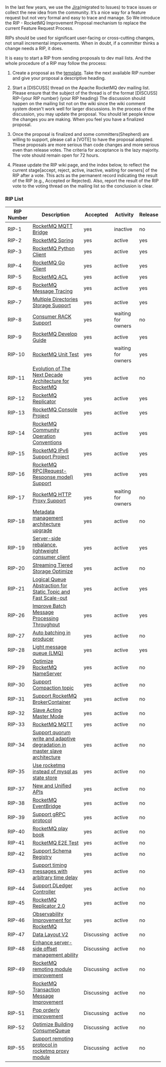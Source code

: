 In the last few years, we use the [Jira](https://issues.apache.org/jira/projects/ROCKETMQ)(migrated to Issues) to trace issues or collect the new idea from the community. It’s a nice way for a feature request but not very formal and easy to trace and manage. So We introduce the RIP - RocketMQ Improvement Proposal mechanism to replace the current Feature Request Process. 

RIPs should be used for significant user-facing or cross-cutting changes, not small incremental improvements. When in doubt, if a committer thinks a change needs a RIP, it does. 

It is easy to start a RIP from sending proposals to dev mail lists. And the whole procedure of a RIP may follow the process:

1. Create a proposal as the [template](https://docs.google.com/document/d/19JssoEGnNp1x9MoXVMoeGCWSBnBdyv97FuGcIH1fV1g/edit). Take the next available RIP number and give your proposal a descriptive heading. 

2. Start a [DISCUSS] thread on the Apache RocketMQ dev mailing list. Please ensure that the subject of the thread is of the format [DISCUSS] RIP-{your RIP number} {your RIP heading} The discussion should happen on the mailing list not on the wiki since the wiki comment system doesn't work well for larger discussions. In the process of the discussion, you may update the proposal. You should let people know the changes you are making. When you feel you have a finalized proposal.

3. Once the proposal is finalized and some committers(Shepherd) are willing to support, please call a [VOTE] to have the proposal adopted. These proposals are more serious than code changes and more serious even than release votes. The criteria for acceptance is the lazy majority. The vote should remain open for 72 hours.

4. Please update the RIP wiki page, and the index below, to reflect the current stage[accept, reject, active, inactive, waiting for owners] of the RIP after a vote. This acts as the permanent record indicating the result of the RIP (e.g., Accepted or Rejected). Also, report the result of the RIP vote to the voting thread on the mailing list so the conclusion is clear.


### RIP List

| RIP Number |Description| Accepted | Activity |Release|
| ------ | ------ | ------ |------ |------ |
| RIP-1|[RocketMQ MQTT Bridge](https://github.com/apache/rocketmq/wiki/RIP-1-MQTT-Bridge)| yes| inactive | no |
| RIP-2 |[RocketMQ Spring](https://github.com/apache/rocketmq/wiki/RIP-2-RocketMQ-Spring) | yes|active|yes|
| RIP-3 |[RocketMQ Python Client](https://github.com/apache/rocketmq/wiki/RIP-3-RocketMQ-Python-Client) | yes|active|yes|
| RIP-4 | [RocketMQ Go Client](https://github.com/apache/rocketmq/wiki/RIP-4-RocketMQ-Go-Client)|yes |active|yes|
| RIP-5 | [RocketMQ ACL](https://github.com/apache/rocketmq/wiki/RIP-5-RocketMQ-ACL)| yes|active|yes|
| RIP-6 | [RocketMQ Message Tracing](https://github.com/apache/rocketmq/wiki/RIP-6-Message-Trace)|yes|active|yes|
| RIP-7 |[Multiple Directories Storage Support](https://github.com/apache/rocketmq/wiki/RIP-7-Multiple-Directories-Storage-Support) |yes|active|yes|
| RIP-8 |[Consumer RACK Support](https://github.com/apache/rocketmq/wiki/RIP-8-Consumer-RACK-Support) |yes |waiting for owners|no|
| RIP-9 |[RocketMQ Develop Guide](https://github.com/apache/rocketmq/wiki/RIP-9-RocketMQ-Developer-Guide) |yes |active|yes|
| RIP-10 |[RocketMQ Unit Test](https://github.com/apache/rocketmq/wiki/RIP-10-RocketMQ-Unit-Test) |yes |waiting for owners|yes|
| RIP-11 |[Evolution of The Next Decade Architecture for RocketMQ](https://github.com/apache/rocketmq/wiki/RIP-11-Evolution-of-The-Next-Decade-Architecture-for-RocketMQ) |yes |active|no|
| RIP-12 |[RocketMQ Replicator](https://github.com/apache/rocketmq/wiki/RIP-12-Message-Connector) |yes |active|yes|
| RIP-13 |[RocketMQ Console Project](https://github.com/apache/rocketmq/wiki/RIP-13-RocketMQ-Console-Project) |yes |active|yes|
| RIP-14 |[RocketMQ Community Operation Conventions](https://github.com/apache/rocketmq/wiki/RIP-14-RocketMQ-Community-Operation-Conventions) |yes |active|yes|
| RIP-15 |[RocketMQ IPv6 Support Project](https://github.com/apache/rocketmq/wiki/RIP-15-RocketMQ-IPv6-Support-Project) |yes |active|yes|
| RIP-16 |[RocketMQ RPC(Request-Response model) Support](https://github.com/apache/rocketmq/wiki/RIP-16-RocketMQ-RPC(Request-Response-model)-Support) |yes |active|yes|
| RIP-17 |[RocketMQ HTTP Proxy Support](https://github.com/apache/rocketmq/wiki/RIP-17-RocketMQ-HTTP-Proxy-Support) |yes |waiting for owners|no|
| RIP-18 |[Metadata management architecture upgrade](https://github.com/apache/rocketmq/wiki/RIP-18-Metadata-management-architecture-upgrade) |yes|active|no|
| RIP-19 |[Server-side rebalance,  lightweight consumer client](https://github.com/apache/rocketmq/wiki/%5BRIP-19%5D-Server-side-rebalance,--lightweight-consumer-client-support) |yes|active|yes|
| RIP-20 |[Streaming Tiered Storage Optimize](https://github.com/apache/rocketmq/wiki/RIP-20-Streaming-Tiered-Storage-Optimize) |yes|active|no|
| RIP-21 |[Logical Queue Abstraction for Static Topic and Fast Scale-out](https://github.com/apache/rocketmq/wiki/RIP-21-logical-queue-abstraction-for-static-topic-and-fast-scale-out) |yes|active|yes|
| RIP-26 |[Improve Batch Message Processing Throughput](https://github.com/apache/rocketmq/wiki/RIP-26-Improve-Batch-Message-Processing-Throughput) |yes|active|yes|
| RIP-27 |[Auto batching in producer](https://github.com/apache/rocketmq/wiki/RIP-27-Auto-batching-in-producer) |yes|active|no|
| RIP-28 |[Light message queue (LMQ)](https://github.com/apache/rocketmq/wiki/RIP-28-Light-message-queue-(LMQ)) |yes|active|yes|
| RIP-29 |[Optimize RocketMQ NameServer](https://github.com/apache/rocketmq/wiki/RIP-29-Optimize-RocketMQ-NameServer) |yes|active|no|
| RIP-30 |[Support Compaction topic](https://github.com/apache/rocketmq/wiki/RIP-30-Support-Compaction-topic) |yes|active|no|
| RIP-31 |[Support RocketMQ BrokerContainer](https://github.com/apache/rocketmq/wiki/RIP-31-Support-RocketMQ-BrokerContainer) |yes|active|no|
| RIP-32 |[Slave Acting Master Mode](https://github.com/apache/rocketmq/wiki/RIP-32-Slave-Acting-Master-Mode) |yes|active|no|
| RIP-33 |[RocketMQ MQTT](https://github.com/apache/rocketmq/wiki/RIP-33-RocketMQ-MQTT) |yes|active|no|
| RIP-34 |[Support quorum write and adaptive degradation in master slave architecture](https://github.com/apache/rocketmq/wiki/RIP-34-Support-quorum-write-and-adaptive-degradation-in-master-slave-architecture) |yes|active|no|
| RIP-35 |[Use rocketmq instead of mysql as state store](https://shimo.im/docs/pjDRKHqtdQC9RWCg) |yes|active|no|
| RIP-37 |[New and Unified APIs](https://shimo.im/docs/m5kv92OeRRU8olqX) |yes|active|no|
| RIP-38 |[RocketMQ EventBridge](https://docs.google.com/document/d/1RWPeORHY_-ukq8qs1a1lH80fH8vSQ44U1R9xbxgEX_c/) |yes|active|no|
| RIP-39 |[Support gRPC protocol](https://shimo.im/docs/gXqmeEPYgdUw5bqo) |yes|active|no|
| RIP-40 |[RocketMQ play book](https://shimo.im/docs/EXvRnkuM5joy8d0E) |yes|active|no|
| RIP-41 |[RocketMQ E2E Test](https://github.com/apache/rocketmq/wiki/RIP-41-RocketMQ-E2E-Test) |yes|active|no|
| RIP-42 |[Support Schema Registry](https://github.com/apache/rocketmq/wiki/RIP-42-Support-Schema-Registry) |yes|active|no|
| RIP-43 |[Support timing messages with arbitrary time delay](https://shimo.im/docs/gXqme9PKKpIeD7qo/read) |yes|active|no|
| RIP-44 |[Support DLedger Controller](https://github.com/apache/rocketmq/wiki/RIP-44-Support-DLedger-Controller) |yes|active|no|
| RIP-45 |[RocketMQ Replicator 2.0](https://github.com/apache/rocketmq/wiki/RIP-45-RocketMQ-Replicator-2.0) |yes|active|no|
| RIP-46 |[Observability Improvement for RocketMQ](https://github.com/apache/rocketmq/wiki/RIP-46-Observability-improvement-for-RocketMQ) |yes|active|no|
| RIP-47 |[Data Layout V2](https://github.com/apache/rocketmq/wiki/RIP-47-Data-Layout-V2) |Discussing|active|no|
| RIP-48 |[Enhance server-side offset management ability](https://github.com/apache/rocketmq/wiki/RIP-48-Enhance-server-side-offset-management-ability) |Discussing|active|no|
| RIP-49 |[RocketMQ remoting module improvement](https://github.com/apache/rocketmq/wiki/RIP-49-RocketMQ-remoting-module-improvement)|Discussing|active|no|
| RIP-50 |[RocketMQ Transaction Message Improvement](https://github.com/apache/rocketmq/wiki/RIP-50-RocketMQ-Transaction-Message-Improvement)|Discussing|active|no|
| RIP-51 |[Pop orderly improvement](https://github.com/apache/rocketmq/wiki/RIP-51-Pop-orderly-improvement)|Discussing|active|no|
| RIP-52 |[Optimize Building ConsumeQueue](https://github.com/apache/rocketmq/wiki/RIP-52-Optimize-Building-ConsumeQueue)|Discussing|active|no|
| RIP-55 |[Support remoting protocol in rocketmq proxy module](https://github.com/apache/rocketmq/wiki/RIP-55-Support-remoting-protocol-in-rocketmq-proxy-module)|Discussing|active|no|


